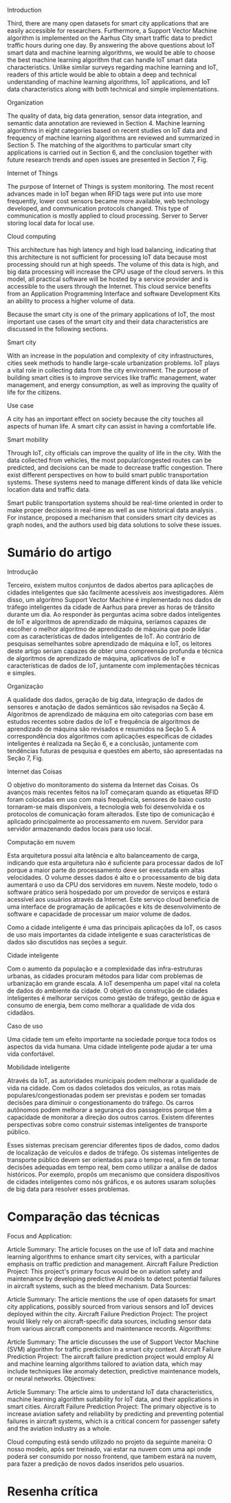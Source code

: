 Introduction

Third, there are many open datasets for smart city applications that are easily accessible for researchers. Furthermore, a Support Vector Machine algorithm is implemented on the Aarhus City smart traffic data to predict traffic hours during one day. By answering the above questions about IoT smart data and machine learning algorithms, we would be able to choose the best machine learning algorithm that can handle IoT smart data characteristics. Unlike similar surveys regarding machine learning and IoT, readers of this article would be able to obtain a deep and technical understanding of machine learning algorithms, IoT applications, and IoT data characteristics along with both technical and simple implementations.

Organization

The quality of data, big data generation, sensor data integration, and semantic data annotation are reviewed in Section 4. Machine learning algorithms in eight categories based on recent studies on IoT data and frequency of machine learning algorithms are reviewed and summarized in Section 5. The matching of the algorithms to particular smart city applications is carried out in Section 6, and the conclusion together with future research trends and open issues are presented in Section 7, Fig.

Internet of Things

The purpose of Internet of Things is system monitoring. The most recent advances made in IoT began when RFID tags were put into use more frequently, lower cost sensors became more available, web technology developed, and communication protocols changed. This type of communication is mostly applied to cloud processing. Server to Server storing local data for local use.

Cloud computing

This architecture has high latency and high load balancing, indicating that this architecture is not sufficient for processing IoT data because most processing should run at high speeds. The volume of this data is high, and big data processing will increase the CPU usage of the cloud servers. In this model, all practical software will be hosted by a service provider and is accessible to the users through the Internet. This cloud service benefits from an Application Programming Interface and software Development Kits an ability to process a higher volume of data.

Because the smart city is one of the primary applications of IoT, the most important use cases of the smart city and their data characteristics are discussed in the following sections.

Smart city

With an increase in the population and complexity of city infrastructures, cities seek methods to handle large-scale urbanization problems. IoT plays a vital role in collecting data from the city environment. The purpose of building smart cities is to improve services like traffic management, water management, and energy consumption, as well as improving the quality of life for the citizens.

Use case

A city has an important effect on society because the city touches all aspects of human life. A smart city can assist in having a comfortable life.

Smart mobility

Through IoT, city officials can improve the quality of life in the city. With the data collected from vehicles, the most popular/congested routes can be predicted, and decisions can be made to decrease traffic congestion. There exist different perspectives on how to build smart public transportation systems. These systems need to manage different kinds of data like vehicle location data and traffic data.

Smart public transportation systems should be real-time oriented in order to make proper decisions in real-time as well as use historical data analysis . For instance, proposed a mechanism that considers smart city devices as graph nodes, and the authors used big data solutions to solve these issues.

# Sumário do artigo

Introdução

Terceiro, existem muitos conjuntos de dados abertos para aplicações de cidades inteligentes que são facilmente acessíveis aos investigadores. Além disso, um algoritmo Support Vector Machine é implementado nos dados de tráfego inteligentes da cidade de Aarhus para prever as horas de trânsito durante um dia. Ao responder às perguntas acima sobre dados inteligentes de IoT e algoritmos de aprendizado de máquina, seríamos capazes de escolher o melhor algoritmo de aprendizado de máquina que pode lidar com as características de dados inteligentes de IoT. Ao contrário de pesquisas semelhantes sobre aprendizado de máquina e IoT, os leitores deste artigo seriam capazes de obter uma compreensão profunda e técnica de algoritmos de aprendizado de máquina, aplicativos de IoT e características de dados de IoT, juntamente com implementações técnicas e simples.

Organização

A qualidade dos dados, geração de big data, integração de dados de sensores e anotação de dados semânticos são revisados ​​na Seção 4. Algoritmos de aprendizado de máquina em oito categorias com base em estudos recentes sobre dados de IoT e frequência de algoritmos de aprendizado de máquina são revisados ​​e resumidos na Seção 5. A correspondência dos algoritmos com aplicações específicas de cidades inteligentes é realizada na Seção 6, e a conclusão, juntamente com tendências futuras de pesquisa e questões em aberto, são apresentadas na Seção 7, Fig.

Internet das Coisas

O objetivo do monitoramento do sistema da Internet das Coisas. Os avanços mais recentes feitos na IoT começaram quando as etiquetas RFID foram colocadas em uso com mais frequência, sensores de baixo custo tornaram-se mais disponíveis, a tecnologia web foi desenvolvida e os protocolos de comunicação foram alterados. Este tipo de comunicação é aplicado principalmente ao processamento em nuvem. Servidor para servidor armazenando dados locais para uso local.

Computação em nuvem

Esta arquitetura possui alta latência e alto balanceamento de carga, indicando que esta arquitetura não é suficiente para processar dados de IoT porque a maior parte do processamento deve ser executada em altas velocidades. O volume desses dados é alto e o processamento de big data aumentará o uso da CPU dos servidores em nuvem. Neste modelo, todo o software prático será hospedado por um provedor de serviços e estará acessível aos usuários através da Internet. Este serviço cloud beneficia de uma interface de programação de aplicações e kits de desenvolvimento de software e capacidade de processar um maior volume de dados.

Como a cidade inteligente é uma das principais aplicações da IoT, os casos de uso mais importantes da cidade inteligente e suas características de dados são discutidos nas seções a seguir.

Cidade inteligente

Com o aumento da população e a complexidade das infra-estruturas urbanas, as cidades procuram métodos para lidar com problemas de urbanização em grande escala. A IoT desempenha um papel vital na coleta de dados do ambiente da cidade. O objetivo da construção de cidades inteligentes é melhorar serviços como gestão de tráfego, gestão de água e consumo de energia, bem como melhorar a qualidade de vida dos cidadãos.

Caso de uso

Uma cidade tem um efeito importante na sociedade porque toca todos os aspectos da vida humana. Uma cidade inteligente pode ajudar a ter uma vida confortável.

Mobilidade inteligente

Através da IoT, as autoridades municipais podem melhorar a qualidade de vida na cidade. Com os dados coletados dos veículos, as rotas mais populares/congestionadas podem ser previstas e podem ser tomadas decisões para diminuir o congestionamento do tráfego. Os carros autônomos podem melhorar a segurança dos passageiros porque têm a capacidade de monitorar a direção dos outros carros. Existem diferentes perspectivas sobre como construir sistemas inteligentes de transporte público.

Esses sistemas precisam gerenciar diferentes tipos de dados, como dados de localização de veículos e dados de tráfego. Os sistemas inteligentes de transporte público devem ser orientados para o tempo real, a fim de tomar decisões adequadas em tempo real, bem como utilizar a análise de dados históricos. Por exemplo, propôs um mecanismo que considera dispositivos de cidades inteligentes como nós gráficos, e os autores usaram soluções de big data para resolver esses problemas.

# Comparação das técnicas

Focus and Application:

Article Summary: The article focuses on the use of IoT data and machine learning algorithms to enhance smart city services, with a particular emphasis on traffic prediction and management.
Aircraft Failure Prediction Project: This project's primary focus would be on aviation safety and maintenance by developing predictive AI models to detect potential failures in aircraft systems, such as the bleed mechanism.
Data Sources:

Article Summary: The article mentions the use of open datasets for smart city applications, possibly sourced from various sensors and IoT devices deployed within the city.
Aircraft Failure Prediction Project: The project would likely rely on aircraft-specific data sources, including sensor data from various aircraft components and maintenance records.
Algorithms:

Article Summary: The article discusses the use of Support Vector Machine (SVM) algorithm for traffic prediction in a smart city context.
Aircraft Failure Prediction Project: The aircraft failure prediction project would employ AI and machine learning algorithms tailored to aviation data, which may include techniques like anomaly detection, predictive maintenance models, or neural networks.
Objectives:

Article Summary: The article aims to understand IoT data characteristics, machine learning algorithm suitability for IoT data, and their applications in smart cities.
Aircraft Failure Prediction Project: The primary objective is to increase aviation safety and reliability by predicting and preventing potential failures in aircraft systems, which is a critical concern for passenger safety and the aviation industry as a whole.

Cloud computing está sendo utilizado no projeto da seguinte maneira:
O nosso modelo, após ser treinado, vai estar na nuvem com uma api onde poderá ser consumido por nosso frontend, que tambem estará na nuvem, para fazer a predição de novos dados inseridos pelo usuarios.

# Resenha crítica
